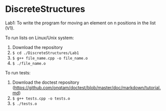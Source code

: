 # DiscreteStructures

Lab1: To write the program for moving an element on n positions in the list (V1).

To run lists on Linux/Unix system:

1) Download the repository
2) `$ cd ./DiscreteStructures/Lab1`
3) `$ g++ file_name.cpp -o file_name.o`
4) `$ ./file_name.o`

To run tests:

1) Download the doctest repository (https://github.com/onqtam/doctest/blob/master/doc/markdown/tutorial.md)
2) `$ g++ tests.cpp -o tests.o`
3) `$ ./tests.o`
